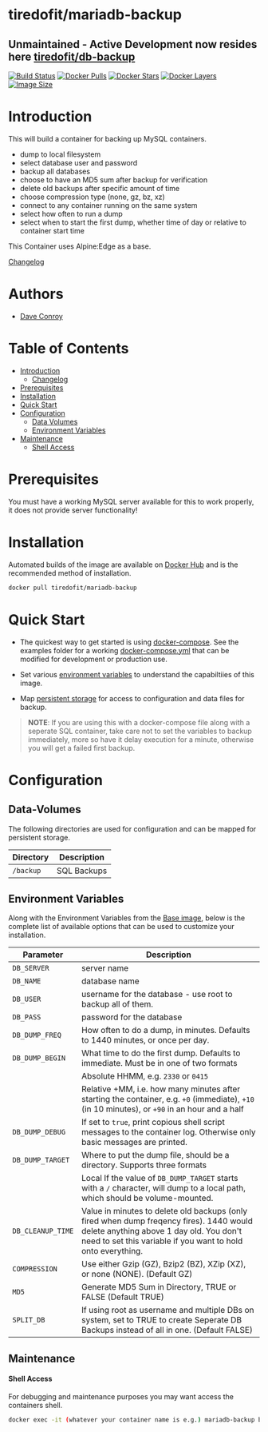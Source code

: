 # tiredofit/mariadb-backup
## Unmaintained - Active Development now resides here [tiredofit/db-backup](https://github.com/tiredofit/docker-db-backup)

[![Build Status](https://img.shields.io/docker/build/tiredofit/mariadb-backup.svg)](https://hub.docker.com/r/tiredofit/mariadb-backup)
[![Docker Pulls](https://img.shields.io/docker/pulls/tiredofit/mariadb-backup.svg)](https://hub.docker.com/r/tiredofit/mariadb-backup)
[![Docker Stars](https://img.shields.io/docker/stars/tiredofit/mariadb-backup.svg)](https://hub.docker.com/r/tiredofit/mariadb-backup)
[![Docker Layers](https://images.microbadger.com/badges/image/tiredofit/mariadb-backup.svg)](https://microbadger.com/images/tiredofit/mariadb-backup)
[![Image Size](https://img.shields.io/microbadger/image-size/tiredofit/mariadb-backup.svg)](https://microbadger.com/images/tiredofit/mariadb-backup)

# Introduction

This will build a container for backing up MySQL containers. 

* dump to local filesystem 
* select database user and password
* backup all databases
* choose to have an MD5 sum after backup for verification
* delete old backups after specific amount of time
* choose compression type (none, gz, bz, xz)
* connect to any container running on the same system
* select how often to run a dump
* select when to start the first dump, whether time of day or relative to container start time

This Container uses Alpine:Edge as a base.


[Changelog](CHANGELOG.md)

# Authors

- [Dave Conroy](https://github.com/tiredofit)

# Table of Contents

- [Introduction](#introduction)
    - [Changelog](CHANGELOG.md)
- [Prerequisites](#prerequisites)
- [Installation](#installation)
- [Quick Start](#quick-start)
- [Configuration](#configuration)
    - [Data Volumes](#data-volumes)
    - [Environment Variables](#environmentvariables)   
- [Maintenance](#maintenance)
    - [Shell Access](#shell-access)

# Prerequisites

You must have a working MySQL server available for this to work properly, it does not provide server functionality!


# Installation

Automated builds of the image are available on [Docker Hub](https://hub.docker.com/tiredofit/mariadb-backup) and is the recommended method of installation.


```bash
docker pull tiredofit/mariadb-backup
```

# Quick Start

* The quickest way to get started is using [docker-compose](https://docs.docker.com/compose/). See the examples folder for a working [docker-compose.yml](examples/docker-compose.yml) that can be modified for development or production use.

* Set various [environment variables](#environment-variables) to understand the capabiltiies of this image.
* Map [persistent storage](#data-volumes) for access to configuration and data files for backup.

> **NOTE**: If you are using this with a docker-compose file along with a seperate SQL container, take care not to set the variables to backup immediately, more so have it delay execution for a minute, otherwise you will get a failed first backup.

# Configuration

## Data-Volumes

The following directories are used for configuration and can be mapped for persistent storage.

| Directory | Description |
|-----------|-------------|
| `/backup` | SQL Backups |
      

## Environment Variables

Along with the Environment Variables from the [Base image](https://hub.docker.com/r/tiredofit/alpine), below is the complete list of available options that can be used to customize your installation.


| Parameter | Description |
|-----------|-------------|
|  `DB_SERVER` | server name
|  `DB_NAME` | database name
|  `DB_USER` | username for the database - use root to backup all of them.
|  `DB_PASS` | password for the database
|  `DB_DUMP_FREQ` | How often to do a dump, in minutes. Defaults to 1440 minutes, or once per day.
|  `DB_DUMP_BEGIN` | What time to do the first dump. Defaults to immediate. Must be in one of two formats
| | Absolute HHMM, e.g. `2330` or `0415`
| | Relative +MM, i.e. how many minutes after starting the container, e.g. `+0` (immediate), `+10` (in 10 minutes), or `+90` in an hour and a half
|  `DB_DUMP_DEBUG` | If set to `true`, print copious shell script messages to the container log. Otherwise only basic messages are printed.
|  `DB_DUMP_TARGET` | Where to put the dump file, should be a directory. Supports three formats |
| |  Local If the value of `DB_DUMP_TARGET` starts with a `/` character, will dump to a local path, which should be volume-mounted.
|  `DB_CLEANUP_TIME` | Value in minutes to delete old backups (only fired when dump freqency fires). 1440 would delete anything above 1 day old. You don't need to set this variable if you want to hold onto everything.
|  `COMPRESSION` | Use either Gzip (GZ), Bzip2 (BZ), XZip (XZ), or none (NONE). (Default GZ)
|  `MD5` | Generate MD5 Sum in Directory, TRUE or FALSE (Default TRUE)
|  `SPLIT_DB` | If using root as username and multiple DBs on system, set to TRUE to create Seperate DB Backups instead of all in one. (Default FALSE)


## Maintenance
#### Shell Access

For debugging and maintenance purposes you may want access the containers shell. 

```bash
docker exec -it (whatever your container name is e.g.) mariadb-backup bash
```

